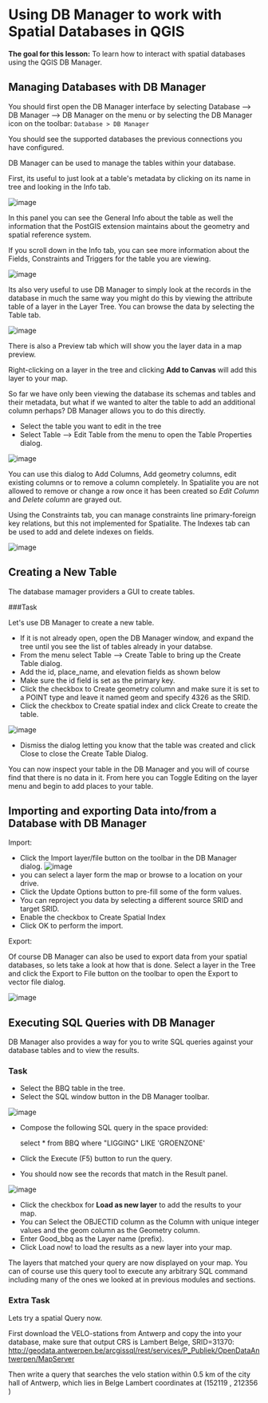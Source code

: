 Using DB Manager to work with Spatial Databases in QGIS
========================================================

**The goal for this lesson:** To learn how to interact with spatial databases using the QGIS DB Manager.

Managing Databases with DB Manager
----------------------------------

You should first open the DB Manager interface by selecting Database --&gt; DB Manager --&gt; DB Manager on the menu or by selecting the DB Manager icon on the toolbar: `Database > DB Manager`

You should see the supported databases the previous connections you have configured.

DB Manager can be used to manage the tables within your database. 

First, its useful to just look at a table's metadata by clicking on its name in tree and looking in the Info tab.

![image](../static/databases/table_info_fields.png)

In this panel you can see the General Info about the table as well the information that the PostGIS extension maintains about the geometry and spatial reference system.

If you scroll down in the Info tab, you can see more information about the Fields, Constraints and Triggers for the table you are viewing.

![image](../static/databases/table_info_fields.png)

Its also very useful to use DB Manager to simply look at the records in the database in much the same way you might do this by viewing the attribute table of a layer in the Layer Tree. You can browse the data by selecting the Table tab.

![image](../static/databases/table_panel.png)

There is also a Preview tab which will show you the layer data in a map preview.

Right-clicking on a layer in the tree and clicking **Add to Canvas** will add this layer to your map.

So far we have only been viewing the database its schemas and tables and their metadata, but what if we wanted to alter the table to add an additional column perhaps? DB Manager allows you to do this directly.

-   Select the table you want to edit in the tree
-   Select Table --&gt; Edit Table from the menu to open the Table Properties dialog.

![image](../static/databases/edit_table.png)

You can use this dialog to Add Columns, Add geometry columns, edit existing columns or to remove a column completely. In Spatialite you are not allowed to remove or change a row once it has been created so *Edit Column* and *Delete column* are grayed out. 

Using the Constraints tab, you can manage constraints line primary-foreign key relations, but this not implemented for Spatialite. The Indexes tab can be used to add and delete indexes on fields.

![image](../static/databases/indexes_panel.png)

Creating a New Table
--------------------

The database mamager providers a GUI to create tables. 

###Task

Let's use DB Manager to create a new table.

-   If it is not already open, open the DB Manager window, and expand the tree until you see the list of tables already in your databse.
-   From the menu select Table --&gt; Create Table to bring up the Create Table dialog.
-   Add the id, place\_name, and elevation fields as shown below
-   Make sure the id field is set as the primary key.
-   Click the checkbox to Create geometry column and make sure it is set to a POINT type and leave it named geom and specify 4326 as the SRID.
-   Click the checkbox to Create spatial index and click Create to create the table.

![image](../static/databases/create_table.png)

-   Dismiss the dialog letting you know that the table was created and click Close to close the Create Table Dialog.

You can now inspect your table in the DB Manager and you will of course find that there is no data in it. From here you can Toggle Editing on the layer menu and begin to add places to your table.


Importing and exporting Data into/from a Database with DB Manager
----------------------------------------------

Import:

-   Click the Import layer/file button on the toolbar in the DB Manager dialog. ![image](../static/databases/import_layer.png)
-   you can select a layer form the map or browse to a location on your drive. 
-   Click the Update Options button to pre-fill some of the form values.
-   You can reproject you data by selecting a different source SRID and target SRID.
-   Enable the checkbox to Create Spatial Index
-   Click OK to perform the import.

Export:

Of course DB Manager can also be used to export data from your spatial databases, so lets take a look at how that is done. Select a layer in the Tree and click the Export to File button on the toolbar to open the Export to vector file dialog.

![image](../static/databases/export_to_vector.png)

Executing SQL Queries with DB Manager
--------------------------------------

DB Manager also provides a way for you to write SQL queries against your database tables and to view the results. 

### Task

-   Select the BBQ table in the tree.
-   Select the SQL window button in the DB Manager toolbar.

![image](../static/databases/sql_window_btn.png)

-   Compose the following SQL query in the space provided:

    select * from BBQ
    where "LIGGING" LIKE 'GROENZONE'

-   Click the Execute (F5) button to run the query.
-   You should now see the records that match in the Result panel.

![image](../static/databases/sql_results-window.png)

-   Click the checkbox for **Load as new layer** to add the results to your map.
-   You can Select the OBJECTID column as the Column with unique integer values and the geom column as the Geometry column.
-   Enter Good\_bbq as the Layer name (prefix).
-   Click Load now! to load the results as a new layer into your map.

The layers that matched your query are now displayed on your map. You can of course use this query tool to execute any arbitrary SQL command including many of the ones we looked at in previous modules and sections.

### Extra Task

Lets try a spatial Query now.

First download the VELO-stations from Antwerp and copy the into your database, make sure that output CRS is Lambert Belge, SRID=31370: http://geodata.antwerpen.be/arcgissql/rest/services/P_Publiek/OpenDataAntwerpen/MapServer

Then write a query that searches the velo station within 0.5 km of the city hall of Antwerp, which lies in Belge Lambert coordinates at (152119 , 212356 )





